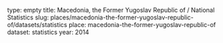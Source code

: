 type: empty
title: Macedonia, the Former Yugoslav Republic of / National Statistics
slug: places/macedonia-the-former-yugoslav-republic-of/datasets/statistics
place: macedonia-the-former-yugoslav-republic-of
dataset: statistics
year: 2014
